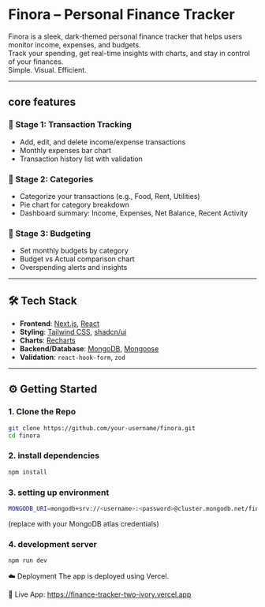 # Finora – Personal Finance Tracker
Finora is a sleek, dark-themed personal finance tracker that helps users monitor income, expenses, and budgets.  
Track your spending, get real-time insights with charts, and stay in control of your finances.  
Simple. Visual. Efficient.

---

## core features

### 🔹 Stage 1: Transaction Tracking
- Add, edit, and delete income/expense transactions
- Monthly expenses bar chart
- Transaction history list with validation

### 🔹 Stage 2: Categories
- Categorize your transactions (e.g., Food, Rent, Utilities)
- Pie chart for category breakdown
- Dashboard summary: Income, Expenses, Net Balance, Recent Activity

### 🔹 Stage 3: Budgeting
- Set monthly budgets by category
- Budget vs Actual comparison chart
- Overspending alerts and insights

---

## 🛠 Tech Stack

- **Frontend**: [Next.js](https://nextjs.org/), [React](https://react.dev/)
- **Styling**: [Tailwind CSS](https://tailwindcss.com/), [shadcn/ui](https://ui.shadcn.com/)
- **Charts**: [Recharts](https://recharts.org/)
- **Backend/Database**: [MongoDB](https://www.mongodb.com/), [Mongoose](https://mongoosejs.com/)
- **Validation**: `react-hook-form`, `zod`


---

## ⚙️ Getting Started

### 1. Clone the Repo

```bash
git clone https://github.com/your-username/finora.git
cd finora
```

### 2. install dependencies 

```bash
npm install
```

### 3. setting up environment

```bash
MONGODB_URI=mongodb+srv://<username>:<password>@cluster.mongodb.net/finora?retryWrites=true&w=majority
```
(replace with your MongoDB atlas credentials)

### 4. development server

```bash
npm run dev
```
☁️ Deployment
The app is deployed using Vercel.

🔗 Live App: https://finance-tracker-two-ivory.vercel.app

